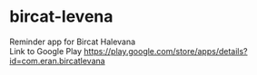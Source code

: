 # bircat-levena
Reminder app for Bircat Halevana <br/>
Link to Google Play https://play.google.com/store/apps/details?id=com.eran.bircatlevana
